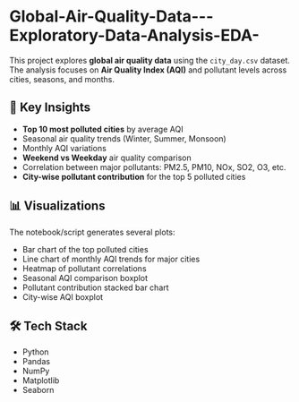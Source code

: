 # Global-Air-Quality-Data---Exploratory-Data-Analysis-EDA-

This project explores **global air quality data** using the `city_day.csv` dataset.   The analysis focuses on **Air Quality Index (AQI)** and pollutant levels across cities, seasons, and months.
## 🔎 Key Insights
- **Top 10 most polluted cities** by average AQI  
- Seasonal air quality trends (Winter, Summer, Monsoon)  
- Monthly AQI variations  
- **Weekend vs Weekday** air quality comparison  
- Correlation between major pollutants: PM2.5, PM10, NOx, SO2, O3, etc.  
- **City-wise pollutant contribution** for the top 5 polluted cities  

## 📊 Visualizations
The notebook/script generates several plots:
- Bar chart of the top polluted cities  
- Line chart of monthly AQI trends for major cities  
- Heatmap of pollutant correlations  
- Seasonal AQI comparison boxplot  
- Pollutant contribution stacked bar chart  
- City-wise AQI boxplot  

## 🛠️ Tech Stack
- Python  
- Pandas  
- NumPy  
- Matplotlib  
- Seaborn 
